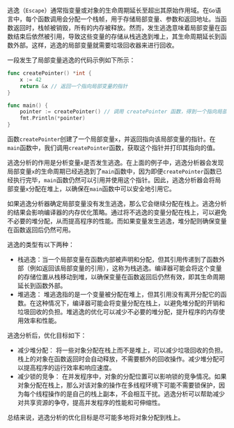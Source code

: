 逃逸（`Escape`）通常指变量或对象的生命周期延长至超出其原始作用域。在`Go`语言中，每个函数调用会分配一个栈帧，用于存储局部变量、参数和返回地址。当函数返回时，栈帧被销毁，所有的内存被释放。然而，发生逃逸意味着局部变量在函数结束后依然被引用，导致这些变量的存储从栈逃逸到堆上，其生命周期延长到函数外部。这样，逃逸的局部变量就需要垃圾回收器来进行回收。

一段发生了局部变量逃逸的代码示例如下所示：

```go
func createPointer() *int {
	x := 42
	return &x // 返回一个指向局部变量的指针
}

func main() {
	pointer := createPointer() // 调用 createPointer 函数，得到一个指向局部变量的指针
	fmt.Println(*pointer)
}
```

函数`createPointer`创建了一个局部变量`x`，并返回指向该局部变量的指针。在`main`函数中，我们调用`createPointer`函数，获取这个指针并打印其指向的值。

逃逸分析的作用是分析变量`x`是否发生逃逸。在上面的例子中，逃逸分析器会发现局部变量`x`的生命周期已经逃逸到了`main`函数中，因为即便`createPointer`函数已经执行完毕，`main`函数仍然可以引用并使用这个指针。因此，逃逸分析器会将局部变量`x`分配在堆上，以确保在`main`函数中可以安全地引用它。

如果逃逸分析器确定局部变量没有发生逃逸，那么它会继续分配在栈上。逃逸分析的结果会影响编译器的内存优化策略。通过将不逃逸的变量分配在栈上，可以避免不必要的堆分配，从而提高程序的性能。而如果变量发生逃逸，堆分配则确保变量在函数返回后仍然可用。

逃逸的类型有以下两种：

- 栈逃逸：当一个局部变量在函数内部被声明和分配，但其引用传递到了函数外部（例如返回该局部变量的引用），这称为栈逃逸。编译器可能会将这个变量的存储位置从栈移动到堆，以确保变量在函数返回后仍然有效，即其生命周期延长到函数外部。
- 堆逃逸： 堆逃逸指的是一个变量被分配在堆上，但其引用没有离开分配它的函数。在这种情况下，编译器可能会将变量分配在栈上，以避免堆分配的开销和垃圾回收的负担。堆逃逸的优化可以减少不必要的堆分配，提升程序的内存使用效率和性能。

逃逸分析后，优化目标如下：

- 减少堆分配： 将一些对象分配在栈上而不是堆上，可以减少垃圾回收的负担。栈上的对象在函数返回时会自动释放，不需要额外的回收操作。减少堆分配可以提高程序的运行效率和响应速度。
- 减少锁的竞争： 在并发程序中，对象的分配位置可以影响锁的竞争情况。如果对象分配在栈上，那么对该对象的操作在多线程环境下可能不需要锁保护，因为每个线程操作的是自己的栈上副本，不会相互干扰。逃逸分析可以帮助减少对共享资源的争夺，提高并发程序的性能和可伸缩性。

总结来说，逃逸分析的优化目标是尽可能多地将对象分配到栈上。